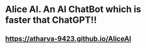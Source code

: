 # Alice AI. An AI ChatBot which is faster that ChatGPT!!

## https://atharva-9423.github.io/AliceAI
